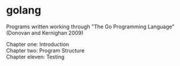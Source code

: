 # golang
Programs written working through "The Go Programming Language" (Donovan and Kernighan 2009)

Chapter one: Introduction  
Chapter two: Program Structure  
Chapter eleven: Testing
